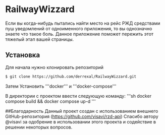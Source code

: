 # RailwayWizzard
Если вы когда-нибудь пытались найти место на рейс РЖД средствами пуш уведомлений от одноименного приложения, то вы однозначно знаете что такое боль. 
Данное приложение поможет пережить этот тяжелый этап вашей страницы.

## Установка
Для начала нужно клонировать репозиторий
```sh
$ git clone https://github.com/derrexal/RailwayWizzard.git
```

Затем Установить '''docker''' и '''docker-compose'''

В директории с проектом ввести следующую команду:
   '''sh
   docker compose build &&
   docker compose up-d
   '''

##Благодарность
Данный проект создан с использованием внешнего GitHub-репозитория (https://github.com/visavi/rzd-api)
Спасибо автору @visavi за одобрение в использовании этого проекта и содействие в решении некоторых вопросов.
